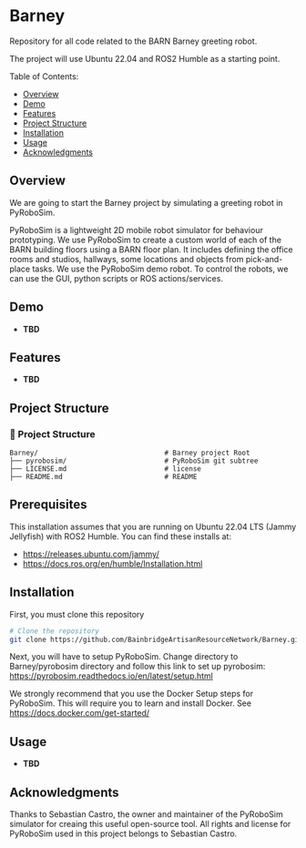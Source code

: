 # Barney
Repository for all code related to the BARN Barney greeting robot.

The project will use Ubuntu 22.04 and ROS2 Humble as a starting point.

Table of Contents:

  - [Overview](#overview)
  - [Demo](#demo)
  - [Features](#features)
  - [Project Structure](#projectstructure)
  - [Installation](#installation)
  - [Usage](#usage)
  - [Acknowledgments](#acknowledgments)

## Overview

We are going to start the Barney project by simulating a greeting robot in PyRoboSim.

PyRoboSim is a lightweight 2D mobile robot simulator for behaviour prototyping. We use PyRoboSim to create a custom world of each of the BARN building floors using a BARN floor plan. It includes defining the office rooms and studios, hallways, some locations and objects from pick-and-place tasks. We use the PyRoboSim demo robot. To control the robots, we can use the GUI, python scripts or ROS actions/services.

## Demo

- **TBD**

## Features

- **TBD**

## Project Structure

### 📁 Project Structure

```plaintext
Barney/                               # Barney project Root
├── pyrobosim/                        # PyRoboSim git subtree
├── LICENSE.md                        # license
├── README.md                         # README

```

## Prerequisites

This installation assumes that you are running on Ubuntu 22.04 LTS (Jammy Jellyfish) with ROS2 Humble. You can find these installs at:

- https://releases.ubuntu.com/jammy/
- https://docs.ros.org/en/humble/Installation.html

## Installation

First, you must clone this repository

```bash
# Clone the repository
git clone https://github.com/BainbridgeArtisanResourceNetwork/Barney.git

```

Next, you will have to setup PyRoboSim. Change directory to Barney/pyrobosim directory and follow this link to set up pyrobosim: https://pyrobosim.readthedocs.io/en/latest/setup.html

We strongly recommend that you use the Docker Setup steps for PyRoboSim. This will require you to learn and install Docker. See https://docs.docker.com/get-started/
  
## Usage

- **TBD**

## Acknowledgments

Thanks to Sebastian Castro, the owner and maintainer of the PyRoboSim simulator for creaing this useful open-source tool. All rights and license for PyRoboSim used in this project belongs to Sebastian Castro.
